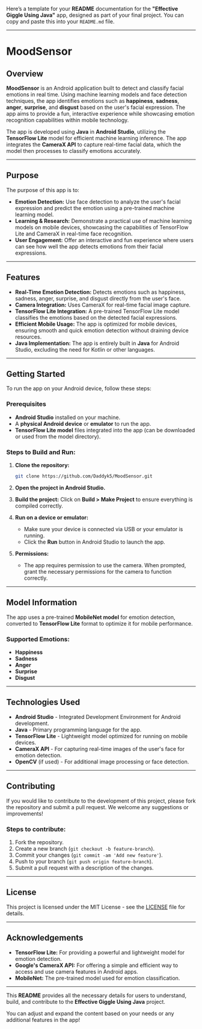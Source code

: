 Here’s a template for your **README** documentation for the **"Effective Giggle Using Java"** app, designed as part of your final project. You can copy and paste this into your `README.md` file.

---

# MoodSensor

## Overview

**MoodSensor** is an Android application built to detect and classify facial emotions in real time. Using machine learning models and face detection techniques, the app identifies emotions such as **happiness**, **sadness**, **anger**, **surprise**, and **disgust** based on the user's facial expression. The app aims to provide a fun, interactive experience while showcasing emotion recognition capabilities within mobile technology.

The app is developed using **Java** in **Android Studio**, utilizing the **TensorFlow Lite** model for efficient machine learning inference. The app integrates the **CameraX API** to capture real-time facial data, which the model then processes to classify emotions accurately.

---

## Purpose

The purpose of this app is to:

- **Emotion Detection:** Use face detection to analyze the user's facial expression and predict the emotion using a pre-trained machine learning model.
- **Learning & Research:** Demonstrate a practical use of machine learning models on mobile devices, showcasing the capabilities of TensorFlow Lite and CameraX in real-time face recognition.
- **User Engagement:** Offer an interactive and fun experience where users can see how well the app detects emotions from their facial expressions.

---

## Features

- **Real-Time Emotion Detection:** Detects emotions such as happiness, sadness, anger, surprise, and disgust directly from the user's face.
- **Camera Integration:** Uses CameraX for real-time facial image capture.
- **TensorFlow Lite Integration:** A pre-trained TensorFlow Lite model classifies the emotions based on the detected facial expressions.
- **Efficient Mobile Usage:** The app is optimized for mobile devices, ensuring smooth and quick emotion detection without draining device resources.
- **Java Implementation:** The app is entirely built in **Java** for Android Studio, excluding the need for Kotlin or other languages.

---

## Getting Started

To run the app on your Android device, follow these steps:

### Prerequisites

- **Android Studio** installed on your machine.
- A **physical Android device** or **emulator** to run the app.
- **TensorFlow Lite model** files integrated into the app (can be downloaded or used from the model directory).

### Steps to Build and Run:

1. **Clone the repository:**
   ```bash
   git clone https://github.com/Daddyk5/MoodSensor.git
   ```
   
2. **Open the project in Android Studio.**
   
3. **Build the project:** 
   Click on **Build > Make Project** to ensure everything is compiled correctly.

4. **Run on a device or emulator:**
   - Make sure your device is connected via USB or your emulator is running.
   - Click the **Run** button in Android Studio to launch the app.

5. **Permissions:**
   - The app requires permission to use the camera. When prompted, grant the necessary permissions for the camera to function correctly.

---

## Model Information

The app uses a pre-trained **MobileNet model** for emotion detection, converted to **TensorFlow Lite** format to optimize it for mobile performance.

### Supported Emotions:
- **Happiness**
- **Sadness**
- **Anger**
- **Surprise**
- **Disgust**

---

## Technologies Used

- **Android Studio** - Integrated Development Environment for Android development.
- **Java** - Primary programming language for the app.
- **TensorFlow Lite** - Lightweight model optimized for running on mobile devices.
- **CameraX API** - For capturing real-time images of the user's face for emotion detection.
- **OpenCV** (if used) - For additional image processing or face detection.

---

## Contributing

If you would like to contribute to the development of this project, please fork the repository and submit a pull request. We welcome any suggestions or improvements!

### Steps to contribute:

1. Fork the repository.
2. Create a new branch (`git checkout -b feature-branch`).
3. Commit your changes (`git commit -am 'Add new feature'`).
4. Push to your branch (`git push origin feature-branch`).
5. Submit a pull request with a description of the changes.

---

## License

This project is licensed under the MIT License - see the [LICENSE](LICENSE) file for details.

---

## Acknowledgements

- **TensorFlow Lite:** For providing a powerful and lightweight model for emotion detection.
- **Google's CameraX API:** For offering a simple and efficient way to access and use camera features in Android apps.
- **MobileNet:** The pre-trained model used for emotion classification.

---

This **README** provides all the necessary details for users to understand, build, and contribute to the **Effective Giggle Using Java** project.

You can adjust and expand the content based on your needs or any additional features in the app!
